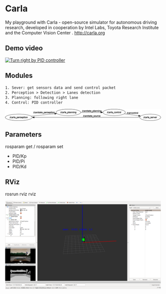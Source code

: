 # Carla
My playground with Carla - open-source simulator for autonomous driving research, developed in cooperation by Intel Labs, Toyota Research Institute and the Computer Vision Center . http://carla.org

## Demo video
[![Turn right by PID controller](https://img.youtube.com/vi/mCuxJ2wRP04/0.jpg)](https://youtu.be/mCuxJ2wRP04)

## Modules
	1. Sever: get sensors data and send control packet
	2. Perception > Detection > Lanes detection
	3. Planning: following right lane
	4. Control: PID controller
	
![rosgraph](https://github.com/kvasnyj/carla/blob/master/catkin_ws/rosgraph.png "Rosgraph")

## Parameters
rosparam get / rosparam set
* PID/Kp
* PID/Pi
* PID/Kd

## RViz
rosrun rviz rviz

![rviz](https://github.com/kvasnyj/carla/blob/master/catkin_ws/rviz.png "RViz")
